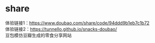 # share
体验链接1：https://www.doubao.com/share/code/94ddd9b1eb7c1b72  
体验链接2：https://tunnello.github.io/snacks-doubao/  
豆包模仿豆瓣生成的零食分享网站  
